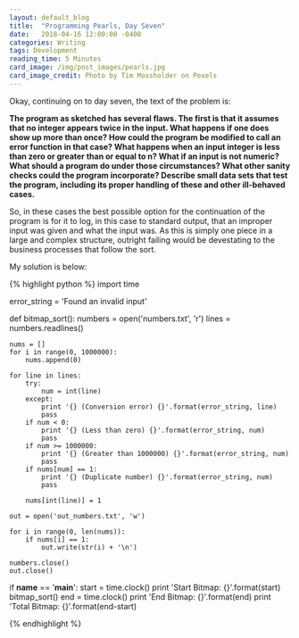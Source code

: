```yaml
---
layout: default_blog
title:  "Programming Pearls, Day Seven"
date:   2018-04-16 12:00:00 -0400
categories: Writing
tags: Development
reading_time: 5 Minutes
card_image: /img/post_images/pearls.jpg
card_image_credit: Photo by Tim Mossholder on Pexels
---
```


Okay, continuing on to day seven, the text of the problem is: 

__The program as sketched has several flaws. The first is that it assumes that
no integer appears twice in the input. What happens if one does show up more
than once? How could the program be modified to call an error function in that
case? What happens when an input integer is less than zero or greater than or
equal to n? What if an input is not numeric? What should a program do under
those circumstances? What other sanity checks could the program incorporate?
Describe small data sets that test the program, including its proper handling of
these and other ill-behaved cases.__

So, in these cases the best possible option for the continuation of the program
is for it to log, in this case to standard output, that an improper input was
given and what the input was. As this is simply one piece in a large and complex
structure, outright failing would be devestating to the business processes that
follow the sort.

My solution is below:

{% highlight python %}
import time

error_string = 'Found an invalid input'

def bitmap_sort():
    numbers = open('numbers.txt', 'r')
    lines = numbers.readlines()

    nums = []
    for i in range(0, 1000000):
        nums.append(0)
    
    for line in lines:
        try:
            num = int(line)
        except:
            print '{} (Conversion error) {}'.format(error_string, line)
            pass
        if num < 0:
            print '{} (Less than zero) {}'.format(error_string, num)
            pass
        if num >= 1000000:
            print '{} (Greater than 1000000) {}'.format(error_string, num)
            pass
        if nums[num] == 1:
            print '{} (Duplicate number) {}'.format(error_string, num)
            pass

        nums[int(line)] = 1

    out = open('out_numbers.txt', 'w')

    for i in range(0, len(nums)):
        if nums[i] == 1:
            out.write(str(i) + '\n')

    numbers.close()
    out.close()

if __name__ == '__main__':
    start = time.clock()
    print 'Start Bitmap: {}'.format(start)
    bitmap_sort()
    end = time.clock()
    print 'End Bitmap: {}'.format(end)
    print 'Total Bitmap: {}'.format(end-start)

{% endhighlight %}
